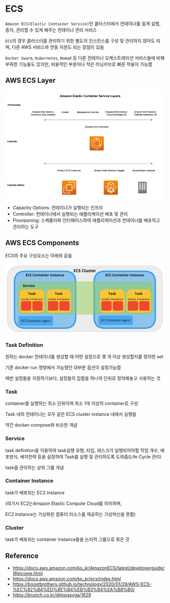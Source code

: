 # ECS

`Amazon ECS(Elastic Container Service)`란 클러스터에서 컨테이너를 쉽게 실행, 중지, 관리할 수 있게 해주는 컨테이너 관리 서비스  

`ECS`의 경우 클러스터를 관리하기 위한 별도의 인스턴스를 구성 및 관리하지 않아도 되며, 다른 AWS 서비스와 연동 지원도 되는 장점이 있음  

`Docker Swarm`, `Kubernetes`, `Nomad` 등 다른 컨테이너 오케스트레이션 서비스들에 비해 부족한 기능들도 있지만, 비용적인 부분이나 적은 러닝커브로 빠른 적용이 가능함  



## AWS ECS Layer

![ecs-layer](.\img\ecs-layer.PNG)

- Capacity Options: 컨테이너가 실행되는 인프라
- Controller: 컨테이너에서 실행되는 애플리케이션 배포 및 관리
- Provisioning: 스케줄러와 인터페이스하여 애플리케이션과 컨테이너를 배포하고 관리하는 도구



## AWS ECS Components

ECS의 주요 구성요소는 아래와 같음  

![ecs](./img/ecs.PNG)

### Task Definition

원하는 docker 컨테이너를 생성할 때 어떤 설정으로 몇 개 이상 생성할지를 정의한 set  

기존 docker run 명령에서 가능했던 대부분 옵션이 설정가능함  

매번 설정들을 지정하기보다, 설정들의 집합을 하나의 단위로 정의해놓고 사용하는 것  

### Task

container를 실행하는 최소 단위이며 최소 1개 이상의 container로 구성  

Task 내의 컨테이너는 모두 같은 ECS cluster instance 내에서 실행됨  

약간 docker-compose와 비슷한 개념  

### Service

task definition을 이용하여 task실행 유형, 타입, 테스크가 실행되어야할 작업 개수, 배포방식, 배치전략 등을 설정하여 Task를 실행 및 관리하도록 도와줌(Life Cycle 관리)  

task를 관리하는 상위 그룹 개념  

### Container Instance

task가 배포되는 EC2 instance

(여기서 EC2는Amazon Elastic Compute Cloud를 의미하며,   

EC2 instance는 가상화된 컴퓨터 리소스를 제공하는 가상머신을 뜻함)  

### Cluster

task가 배포되는 container instance들을 논리적 그룹으로 묶은 것  



## Reference

- https://docs.aws.amazon.com/ko_kr/AmazonECS/latest/developerguide/Welcome.html
- https://docs.aws.amazon.com/ko_kr/ecs/index.html
- https://boostbrothers.github.io/technology/2020/01/29/AWS-ECS-%EC%82%B4%ED%8E%B4%EB%B3%B4%EA%B8%B0/
- https://brunch.co.kr/@topasvga/1629